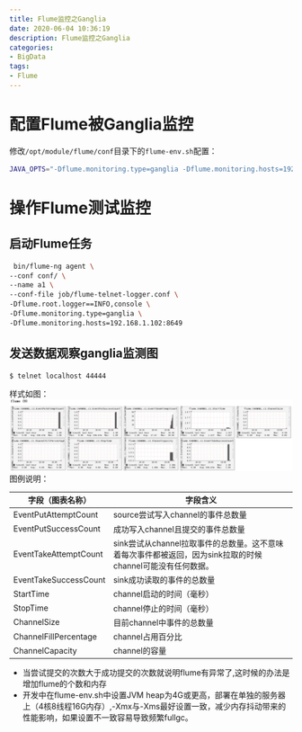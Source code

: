 ```yaml
---
title: Flume监控之Ganglia
date: 2020-06-04 10:36:19
description: Flume监控之Ganglia
categories:
- BigData
tags:
- Flume
---
```

#   配置Flume被Ganglia监控
修改`/opt/module/flume/conf`目录下的`flume-env.sh`配置：
```bash
JAVA_OPTS="-Dflume.monitoring.type=ganglia -Dflume.monitoring.hosts=192.168.1.102:8649 -Xms100m -Xmx200m"
```


#   操作Flume测试监控
##  启动Flume任务
```bash
 bin/flume-ng agent \
--conf conf/ \
--name a1 \
--conf-file job/flume-telnet-logger.conf \
-Dflume.root.logger==INFO,console \
-Dflume.monitoring.type=ganglia \
-Dflume.monitoring.hosts=192.168.1.102:8649
```


##  发送数据观察ganglia监测图
```
$ telnet localhost 44444
```
样式如图：
![](../images/2020/09/20200907110403.png)
图例说明：

|字段（图表名称）        |字段含义|
|----|----|
|EventPutAttemptCount    |source尝试写入channel的事件总数量|
|EventPutSuccessCount    |成功写入channel且提交的事件总数量|
|EventTakeAttemptCount   |sink尝试从channel拉取事件的总数量。这不意味着每次事件都被返回，因为sink拉取的时候channel可能没有任何数据。|
|EventTakeSuccessCount   |sink成功读取的事件的总数量|
|StartTime               |channel启动的时间（毫秒）|
|StopTime                |channel停止的时间（毫秒）|
|ChannelSize             |目前channel中事件的总数量|
|ChannelFillPercentage   |channel占用百分比|
|ChannelCapacity         |channel的容量|


+   当尝试提交的次数大于成功提交的次数就说明flume有异常了,这时候的办法是增加flume的个数和内存
+   开发中在flume-env.sh中设置JVM heap为4G或更高，部署在单独的服务器上（4核8线程16G内存）,-Xmx与-Xms最好设置一致，减少内存抖动带来的性能影响，如果设置不一致容易导致频繁fullgc。


